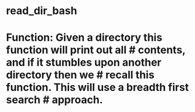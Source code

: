 # read_dir_bash
# Function: Given a directory this function will print out all # contents, and if it stumbles upon another directory then we # recall this function. This will use a breadth first search # approach.
